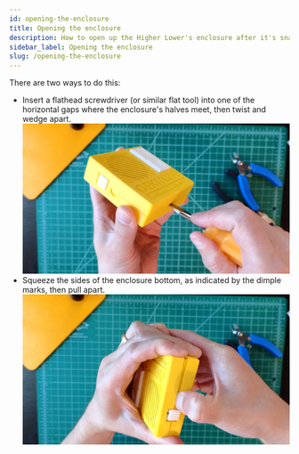 ```yaml
---
id: opening-the-enclosure
title: Opening the enclosure
description: How to open up the Higher Lower's enclosure after it's snapped together
sidebar_label: Opening the enclosure
slug: /opening-the-enclosure
---
```


There are two ways to do this:

- Insert a flathead screwdriver (or similar flat tool) into one of the horizontal gaps where the enclosure's halves meet, then twist and wedge apart.
  [![enclosure open wedge](/img/enclosure_open_wedge-027.jpg)](/img/enclosure_open_wedge-027.jpg)
- Squeeze the sides of the enclosure bottom, as indicated by the dimple marks, then pull apart.
  [![enclosure open dimple](/img/enclosure_open_dimple-022.jpg)](/img/enclosure_open_dimple-022.jpg)
